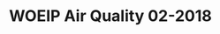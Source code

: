 --- 
title: WOEIP Air Quality 02-2018 
owner: <a href="https://www.woeip.org/">WOEIP</a>
layout: data
month: 11
year: 2018
categories: WOEIP
resourceType: shift_by_month
fileName: 2018-11-15 21:49:38.660084.markdown
---